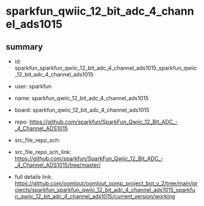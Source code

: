 # sparkfun_qwiic_12_bit_adc_4_channel_ads1015
 
## summary 
* id: sparkfun_sparkfun_qwiic_12_bit_adc_4_channel_ads1015_sparkfun_qwiic_12_bit_adc_4_channel_ads1015
* user: sparkfun
* name: sparkfun_qwiic_12_bit_adc_4_channel_ads1015
* board: sparkfun_qwiic_12_bit_adc_4_channel_ads1015
* repo: https://github.com/sparkfun/SparkFun_Qwiic_12_Bit_ADC_-_4_Channel_ADS1015



* src_file_repo_sch: 
* src_file_repo_sch_link: https://github.com/sparkfun/SparkFun_Qwiic_12_Bit_ADC_-_4_Channel_ADS1015/tree/master/
* full details link: https://github.com/oomlout/oomlout_oomp_project_bot_v_2/tree/main/projects/sparkfun_sparkfun_qwiic_12_bit_adc_4_channel_ads1015_sparkfun_qwiic_12_bit_adc_4_channel_ads1015/current_version/working  







